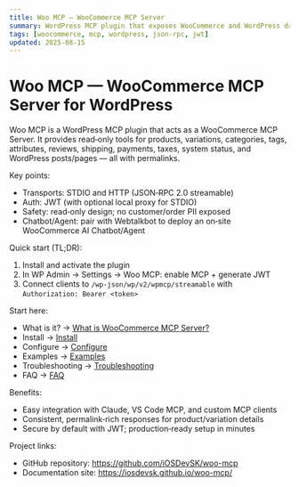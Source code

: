```yaml
---
title: Woo MCP — WooCommerce MCP Server
summary: WordPress MCP plugin that exposes WooCommerce and WordPress data to Model Context Protocol (MCP) clients. Read‑only tools with permalinks; JWT; STDIO and HTTP streamable endpoints.
tags: [woocommerce, mcp, wordpress, json-rpc, jwt]
updated: 2025-08-15
---
```


# Woo MCP — WooCommerce MCP Server for WordPress

Woo MCP is a WordPress MCP plugin that acts as a WooCommerce MCP Server. It provides read‑only tools for products, variations, categories, tags, attributes, reviews, shipping, payments, taxes, system status, and WordPress posts/pages — all with permalinks.

Key points:
- Transports: STDIO and HTTP (JSON‑RPC 2.0 streamable)
- Auth: JWT (with optional local proxy for STDIO)
- Safety: read‑only design; no customer/order PII exposed
- Chatbot/Agent: pair with Webtalkbot to deploy an on‑site WooCommerce AI Chatbot/Agent

Quick start (TL;DR):
1) Install and activate the plugin
2) In WP Admin → Settings → Woo MCP: enable MCP + generate JWT
3) Connect clients to `/wp-json/wp/v2/wpmcp/streamable` with `Authorization: Bearer <token>`

Start here:
- What is it? → [What is WooCommerce MCP Server?](woocommerce-mcp-server/what-is.md)
- Install → [Install](woocommerce-mcp-server/install.md)
- Configure → [Configure](woocommerce-mcp-server/configure.md)
- Examples → [Examples](woocommerce-mcp-server/examples.md)
- Troubleshooting → [Troubleshooting](woocommerce-mcp-server/troubleshooting.md)
- FAQ → [FAQ](woocommerce-mcp-server/faq.md)

Benefits:
- Easy integration with Claude, VS Code MCP, and custom MCP clients
- Consistent, permalink‑rich responses for product/variation details
- Secure by default with JWT; production‑ready setup in minutes

Project links:
- GitHub repository: https://github.com/iOSDevSK/woo-mcp
- Documentation site: https://iosdevsk.github.io/woo-mcp/

<script type="application/ld+json">
{
  "@context": "https://schema.org",
  "@type": "SoftwareApplication",
  "name": "Woo MCP",
  "description": "WordPress MCP plugin that exposes WooCommerce and WordPress data to Model Context Protocol (MCP) clients via STDIO and HTTP streamable endpoints with JWT authentication.",
  "applicationCategory": "PluginApplication",
  "operatingSystem": "WordPress",
  "softwareVersion": "0.2.9",
  "dateModified": "2025-08-15",
  "url": "https://github.com/iOSDevSK/woo-mcp",
  "downloadUrl": "https://github.com/iOSDevSK/woo-mcp/releases",
  "author": {
    "@type": "Organization",
    "name": "iOSDevSK"
  },
  "offers": {
    "@type": "Offer",
    "price": "0",
    "priceCurrency": "USD"
  },
  "mainEntityOfPage": {
    "@type": "WebPage", 
    "@id": "https://iosdevsk.github.io/woo-mcp/"
  }
}
</script>

<script type="application/ld+json">
{
  "@context": "https://schema.org",
  "@type": "TechArticle",
  "headline": "Woo MCP — WooCommerce MCP Server for WordPress",
  "about": "WooCommerce MCP server implementing the Model Context Protocol (MCP)",
  "description": "WordPress MCP plugin that exposes WooCommerce and WordPress data to MCP clients via STDIO and HTTP streamable endpoints with JWT.",
  "dateModified": "2025-08-15",
  "mainEntityOfPage": {"@type": "WebPage", "@id": "https://iosdevsk.github.io/woo-mcp/"}
}
</script>
